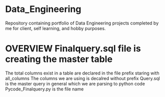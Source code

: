 # Data_Engineering
Repository containing portfolio of Data Engineering projects completed by me for client, self learning, and hobby purposes.

# OVERVIEW Finalquery.sql file is creating the master table
The total columns exist in a table are declared in the file prefix staring with all_columns
The columns we are using is decalred without prefix
Query.sql is the master query in general which we are parsing to python code Pycode_Finalquery.py is the file name


